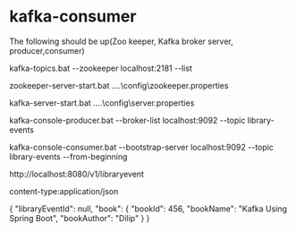 # kafka-consumer

The following should be up(Zoo keeper, Kafka broker server, producer,consumer)

kafka-topics.bat --zookeeper localhost:2181 --list

zookeeper-server-start.bat ..\..\config\zookeeper.properties

kafka-server-start.bat ..\..\config\server.properties


kafka-console-producer.bat --broker-list localhost:9092 --topic library-events

kafka-console-consumer.bat --bootstrap-server localhost:9092 --topic library-events --from-beginning



http://localhost:8080/v1/libraryevent

content-type:application/json

{
  "libraryEventId": null,
  "book": {
    "bookId": 456,
    "bookName": "Kafka Using Spring Boot",
    "bookAuthor": "Dilip"
  }
}
